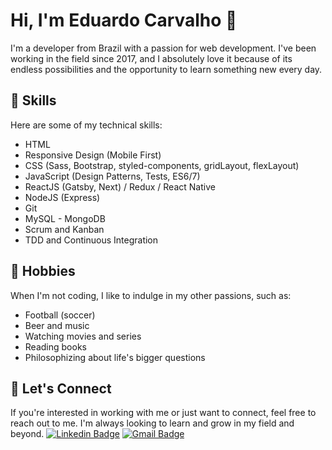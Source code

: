 # Hi, I'm Eduardo Carvalho 👋

I'm a developer from Brazil with a passion for web development. I've been working in the field since 2017, and I absolutely love it because of its endless possibilities and the opportunity to learn something new every day.

## 🔧 Skills
Here are some of my technical skills:

- HTML
- Responsive Design (Mobile First)
- CSS (Sass, Bootstrap, styled-components, gridLayout, flexLayout)
- JavaScript (Design Patterns, Tests, ES6/7)
- ReactJS (Gatsby, Next) / Redux / React Native
- NodeJS (Express)
- Git
- MySQL - MongoDB
- Scrum and Kanban
- TDD and Continuous Integration

## 🎉 Hobbies
When I'm not coding, I like to indulge in my other passions, such as:

- Football (soccer)
- Beer and music
- Watching movies and series
- Reading books
- Philosophizing about life's bigger questions

## 🤝 Let's Connect
If you're interested in working with me or just want to connect, feel free to reach out to me. I'm always looking to learn and grow in my field and beyond.
[![Linkedin Badge](https://img.shields.io/badge/-eduhdev-blue?style=flat-square&logo=Linkedin&logoColor=white&link=https://www.linkedin.com/in/eduhdev/)](https://www.linkedin.com/in/eduhdev//) [![Gmail Badge](https://img.shields.io/badge/-eduardocarvalho970@gmail.com-c14438?style=flat-square&logo=Gmail&logoColor=white&link=mailto:eduardocarvalho970@gmail.com)](mailto:eduardocarvalho970@gmail.com)
